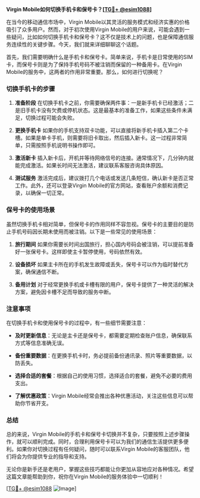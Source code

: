 **Virgin Mobile如何切换手机卡和保号卡？[[TG💪+ @esim1088](https://t.me/s/esim1088)]**

在当今的移动通信市场中，Virgin Mobile以其灵活的服务模式和经济实惠的价格吸引了众多用户。然而，对于初次使用Virgin Mobile的用户来说，可能会遇到一些疑问，比如如何切换手机卡和保号卡？这不仅是技术上的问题，也是保障通信服务连续性的关键步骤。今天，我们就来详细聊聊这个话题。

首先，我们需要明确什么是手机卡和保号卡。简单来说，手机卡是日常使用的SIM卡，而保号卡则是为了保持手机号码不被注销而保留的一种备用卡。在Virgin Mobile的服务中，这两者的作用非常重要。那么，如何进行切换呢？

### 切换手机卡的步骤

1. **准备阶段**
   在切换手机卡之前，你需要确保两件事：一是新手机卡已经激活；二是旧手机卡没有欠费或停机状态。这是最基本的准备工作，如果这些条件未满足，切换过程可能会失败。

2. **更换手机卡**
   如果你的手机支持双卡功能，可以直接将新手机卡插入第二个卡槽。如果是单卡手机，则需要将旧卡取出，然后插入新卡。这一过程非常简单，只需按照手机说明书操作即可。

3. **激活新卡**
   插入新卡后，开机并等待网络信号的连接。通常情况下，几分钟内就能完成激活。如果长时间无法激活，建议联系客服咨询具体原因。

4. **测试服务**
   激活完成后，建议拨打几个电话或发送几条短信，确认新卡是否正常工作。此外，还可以登录Virgin Mobile的官方网站，查看账户余额和消费记录，以确保一切正常。

### 保号卡的使用场景

虽然切换手机卡相对简单，但保号卡的作用同样不容忽视。保号卡的主要目的是防止手机号码因长期未使用而被注销。以下是一些常见的使用场景：

1. **旅行期间**
   如果你需要长时间出国旅行，担心国内号码会被注销，可以提前准备好一张保号卡。这样即使主卡暂停使用，号码依然有效。

2. **设备损坏**
   如果主卡所在的手机发生故障或丢失，保号卡可以作为临时替代方案，确保通信不断。

3. **备用计划**
   对于经常更换手机或卡槽有限的用户，保号卡提供了一种灵活的解决方案，避免因卡槽不足而导致的服务中断。

### 注意事项

在切换手机卡和使用保号卡的过程中，有一些细节需要注意：

- **及时更新信息**：无论是主卡还是保号卡，都需要定期检查账户信息，确保联系方式等信息准确无误。
  
- **备份重要数据**：在更换手机卡时，务必提前备份通讯录、照片等重要数据，以防丢失。

- **选择合适的套餐**：根据自己的使用习惯，选择适合的套餐，避免不必要的费用支出。

- **了解优惠政策**：Virgin Mobile经常会推出各种优惠活动，关注这些信息可以帮助你节省开支。

### 总结

总的来说，Virgin Mobile的手机卡和保号卡切换并不复杂，只要按照上述步骤操作，就可以顺利完成。同时，合理利用保号卡可以为我们的通信生活提供更多便利。如果你对切换过程有任何疑问，随时可以联系Virgin Mobile的客服团队，他们将会为你提供专业的指导和支持。

无论你是新手还是老用户，掌握这些技巧都能让你更加从容地应对各种情况。希望这篇文章能帮助到你，祝你在Virgin Mobile的服务体验中一切顺利！

[[TG💪+ @esim1088](https://t.me/s/esim1088) ![Image](https://i.postimg.cc/4NQfJmqS/Snipaste-2025-05-13-00-14-12.png)]